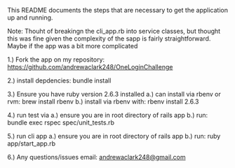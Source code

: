 
This README documents the steps that are necessary to get the
application up and running.

Note:
Thouht of breakingn the cli_app.rb into service classes, but thought this was fine given the complexity of the sapp is fairly straightforward. Maybe if the app was a bit more complicated

1.) Fork the app on my repository: 
https://github.com/andrewaclark248/OneLoginChallenge

2.) install depdencies: bundle install

3.) Ensure you have ruby version 2.6.3 installed
a.) can install via rbenv or rvm: brew install rbenv
b.) install via rbenv with: rbenv install 2.6.3

4.) run test via
a.) ensure you are in root directory of rails app
b.) run: bundle exec rspec spec/unit_tests.rb

5.) run cli app
a.) ensure you are in root directory of rails app
b.) run: ruby app/start_app.rb

6.) Any questions/issues email: andrewaclark248@gmail.com
